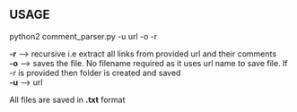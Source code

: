 <h2>USAGE</h2>

python2 comment_parser.py -u url -o -r

<strong>-r</strong> --> recursive i.e extract all links from provided url and their comments</br>
<strong>-o</strong> --> saves the file. No filename required as it uses url name to save file. If -r is provided then folder is created and saved</br>
<strong>-u</strong> --> url

All files are saved in <strong>.txt</strong> format
